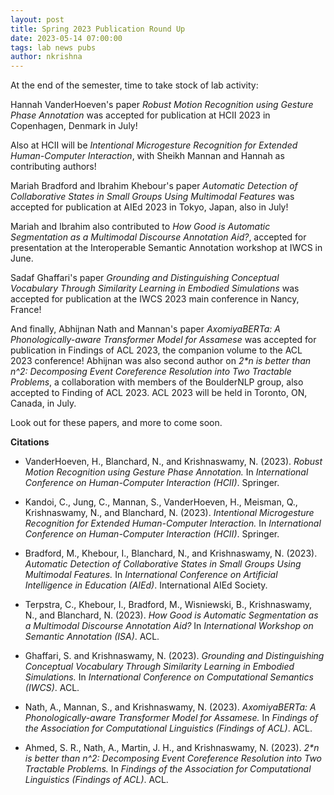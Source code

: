 ```yaml
---
layout: post
title: Spring 2023 Publication Round Up
date: 2023-05-14 07:00:00
tags: lab news pubs
author: nkrishna
---
```


At the end of the semester, time to take stock of lab activity:

Hannah VanderHoeven's paper *Robust Motion Recognition using Gesture Phase Annotation* was accepted for publication at HCII 2023 in Copenhagen, Denmark in July!

Also at HCII will be *Intentional Microgesture Recognition for Extended Human-Computer Interaction*, with Sheikh Mannan and Hannah as contributing authors!

Mariah Bradford and Ibrahim Khebour's paper *Automatic Detection of Collaborative States in Small Groups Using Multimodal Features* was accepted for publication at AIEd 2023 in Tokyo, Japan, also in July!

Mariah and Ibrahim also contributed to *How Good is Automatic Segmentation as a Multimodal Discourse Annotation Aid?*, accepted for presentation at the Interoperable Semantic Annotation workshop at IWCS in June.

Sadaf Ghaffari's paper *Grounding and Distinguishing Conceptual Vocabulary Through Similarity Learning in Embodied Simulations* was accepted for publication at the IWCS 2023 main conference in Nancy, France!

And finally, Abhijnan Nath and Mannan's paper *AxomiyaBERTa: A Phonologically-aware Transformer Model for Assamese* was accepted for publication in Findings of ACL 2023, the companion volume to the ACL 2023 conference!  Abhijnan was also second author on *2\*n is better than n^2: Decomposing Event Coreference Resolution into Two Tractable Problems*, a collaboration with members of the BoulderNLP group, also accepted to Finding of ACL 2023.  ACL 2023 will be held in Toronto, ON, Canada, in July.

Look out for these papers, and more to come soon.

**Citations**

* VanderHoeven, H., Blanchard, N., and Krishnaswamy, N. (2023). *Robust Motion Recognition using Gesture Phase Annotation.* In *International Conference on Human-Computer Interaction (HCII)*. Springer.

* Kandoi, C., Jung, C., Mannan, S., VanderHoeven, H., Meisman, Q., Krishnaswamy, N., and Blanchard, N. (2023). *Intentional Microgesture Recognition for Extended Human-Computer Interaction.* In *International Conference on Human-Computer Interaction (HCII)*. Springer.

* Bradford, M., Khebour, I., Blanchard, N., and Krishnaswamy, N. (2023). *Automatic Detection of Collaborative States in Small Groups Using Multimodal Features.* In *International Conference on Artificial Intelligence in Education (AIEd)*. International AIEd Society.

* Terpstra, C., Khebour, I., Bradford, M., Wisniewski, B., Krishnaswamy, N., and Blanchard, N. (2023). *How Good is Automatic Segmentation as a Multimodal Discourse Annotation Aid?* In *International Workshop on Semantic Annotation (ISA)*. ACL.

* Ghaffari, S. and Krishnaswamy, N. (2023). *Grounding and Distinguishing Conceptual Vocabulary Through Similarity Learning in Embodied Simulations.* In *International Conference on Computational Semantics (IWCS)*. ACL.

* Nath, A., Mannan, S., and Krishnaswamy, N. (2023). *AxomiyaBERTa: A Phonologically-aware Transformer Model for Assamese.* In *Findings of the Association for Computational Linguistics (Findings of ACL)*. ACL.

* Ahmed, S. R., Nath, A., Martin, J. H., and Krishnaswamy, N. (2023). *2\*n is better than n^2: Decomposing Event Coreference Resolution into Two Tractable Problems.* In *Findings of the Association for Computational Linguistics (Findings of ACL)*. ACL.
